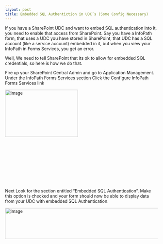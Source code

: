 ```yaml
---
layout: post
title: Embedded SQL Authentiction in UDC’s (Some Config Necessary)
---
```



<p></p>  <p></p>  <p>If you have a SharePoint UDC and want to embed SQL authentication into it, you need to enable that access from SharePoint. Say you have a InfoPath form, that uses a UDC you have stored in SharePoint, that UDC has a SQL account (like a service account) embedded in it, but when you view your InfoPath in Forms Services, you get an error.</p>  <p>Well, We need to tell SharePoint that its ok to allow for embedded SQL credentials, so here is how we do that.</p>  <p>Fire up your SharePoint Central Admin and go to Application Management. Under the InfoPath Forms Services section Click the Configure InfoPath Forms Services link</p>  <p><a href="http://www.sharepoint-stuff.com/wp-content/uploads/2008/06/image27.png"><img title="image" style="border-top-width: 0px; border-left-width: 0px; border-bottom-width: 0px; border-right-width: 0px" height="155" alt="image" src="http://www.sharepoint-stuff.com/wp-content/uploads/2008/06/image-thumb31.png" width="240" border="0" /></a> </p>  <p>&#160;</p>  <p>&#160;</p>  <p>&#160;</p>  <p>&#160;</p>  <p>&#160;</p>  <p>Next Look for the section entitled “Embedded SQL Authentication”. Make this option is checked and your form should now be able to display data from your UDC with embedded SQL Authentication.</p>  <p><a href="http://www.sharepoint-stuff.com/wp-content/uploads/2008/06/image28.png"><img title="image" style="border-top-width: 0px; border-left-width: 0px; border-bottom-width: 0px; border-right-width: 0px" height="102" alt="image" src="http://www.sharepoint-stuff.com/wp-content/uploads/2008/06/image-thumb32.png" width="644" border="0" /></a></p>
